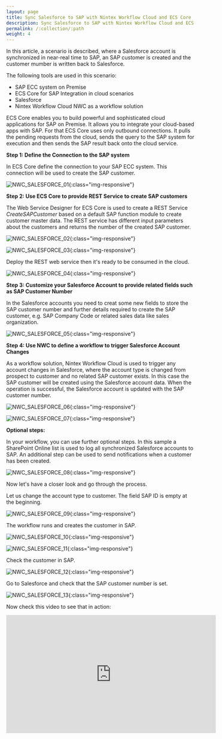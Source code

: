 ```yaml
---
layout: page
title: Sync Salesforce to SAP with Nintex Workflow Cloud and ECS Core
description: Sync Salesforce to SAP with Nintex Workflow Cloud and ECS Core
permalink: /:collection/:path
weight: 4
---
```


In this article, a scenario is described, where a Salesforce account is synchronized in near-real time to SAP, an SAP customer is created and the customer mumber is written back to Salesforce. 

The following tools are used in this scenario:

- SAP ECC system on Premise
- ECS Core for SAP Integration in cloud scenarios
- Salesforce
- Nintex Workflow Cloud NWC as a workflow solution

ECS Core enables you to build powerful and sophisticated cloud applications for SAP on Premise. It allows you to integrate your cloud-based apps with SAP. For that ECS Core uses only outbound connections. It pulls the pending requests from the cloud, sends the query to the SAP system for execution and then sends the SAP result back onto the cloud service.

**Step 1: Define the Connection to the SAP system** <br>

In ECS Core define the connection to your SAP ECC system. This connection will be used to create the SAP customer.

![NWC_SALESFORCE_01](/img/contents/ecscore/ecscore_nwc_salesforce_01.png){:class="img-responsive"}

**Step 2: Use ECS Core to provide REST Service to create SAP customers** <br>

The Web Service Designer for ECS Core is used to create a REST Service *CreateSAPCustomer* based on a default SAP function module to create customer master data. The REST service has different input parameters about the customers and returns the number of the created SAP customer.

![NWC_SALESFORCE_02](/img/contents/ecscore/ecscore_nwc_salesforce_02.png){:class="img-responsive"}

![NWC_SALESFORCE_03](/img/contents/ecscore/ecscore_nwc_salesforce_03.png){:class="img-responsive"}

Deploy the REST web service then it's ready to be consumed in the cloud.

![NWC_SALESFORCE_04](/img/contents/ecscore/ecscore_nwc_salesforce_04.png){:class="img-responsive"}

**Step 3: Customize your Salesforce Account to provide related fields such as SAP Customer Number** <br>

In the Salesforce accounts you need to creat some new fields to store the SAP customer number and further details required to create the SAP customer, e.g. SAP Company Code or related sales data like sales organization.

![NWC_SALESFORCE_05](/img/contents/ecscore/ecscore_nwc_salesforce_05.png){:class="img-responsive"}

**Step 4: Use NWC to define a workflow to trigger Salesforce Account Changes** <br>

As a workflow solution, Nintex Workflow Cloud is used to trigger any account changes in Salesforce, where the account type is changed from prospect to customer and no related SAP customer exists. In this case the SAP customer will be created using the Salesforce account data. When the operation is successful, the Salesforce account is updated with the SAP customer number.

![NWC_SALESFORCE_06](/img/contents/ecscore/ecscore_nwc_salesforce_06.png){:class="img-responsive"}

![NWC_SALESFORCE_07](/img/contents/ecscore/ecscore_nwc_salesforce_07.png){:class="img-responsive"}

**Optional steps:** <br>

In your workflow, you can use further optional steps. In this sample a SharePoint Online list is used to log all synchronized Salesforce accounts to SAP. An additional step can be used to send notifications when a customer has been created.

![NWC_SALESFORCE_08](/img/contents/ecscore/ecscore_nwc_salesforce_08.png){:class="img-responsive"}

Now let's have a closer look and go through the process. 

Let us change the account type to customer. The field SAP ID is empty at the beginning.

![NWC_SALESFORCE_09](/img/contents/ecscore/ecscore_nwc_salesforce_09.png){:class="img-responsive"}


The workflow runs and creates the customer in SAP.

![NWC_SALESFORCE_10](/img/contents/ecscore/ecscore_nwc_salesforce_10.png){:class="img-responsive"}

![NWC_SALESFORCE_11](/img/contents/ecscore/ecscore_nwc_salesforce_11.png){:class="img-responsive"}


Check the customer in SAP.

![NWC_SALESFORCE_12](/img/contents/ecscore/ecscore_nwc_salesforce_12.png){:class="img-responsive"}

Go to Salesforce and check that the SAP customer number is set.

![NWC_SALESFORCE_13](/img/contents/ecscore/ecscore_nwc_salesforce_13.png){:class="img-responsive"}

Now check this video to see that in action:

 <iframe width="560" height="315"
src="https://www.youtube.com/embed/PqMexOX8zN0"
frameborder="0"
allow="accelerometer; autoplay; clipboard-write; encrypted-media; gyroscope; picture-in-picture"
allowfullscreen></iframe>